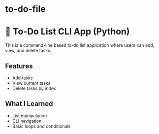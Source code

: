 # to-do-file
# 📝 To-Do List CLI App (Python)

This is a command-line based to-do list application where users can add, view, and delete tasks.

## Features
- Add tasks
- View current tasks
- Delete tasks by index

## What I Learned
- List manipulation
- CLI navigation
- Basic loops and conditionals
